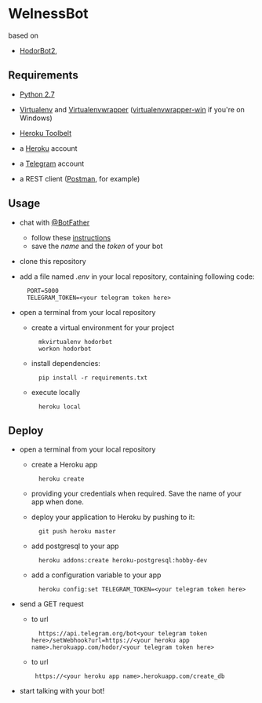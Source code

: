 WelnessBot
========
based on
 * [HodorBot2](https://github.com/massigrillo/hodorbot2),

Requirements
------------

* [Python 2.7](https://www.python.org/)

* [Virtualenv](https://virtualenv.pypa.io/en/latest/) and [Virtualenvwrapper](http://virtualenvwrapper.readthedocs.io/en/latest/) ([virtualenvwrapper-win](https://pypi.python.org/pypi/virtualenvwrapper-win) if you're on Windows)

* [Heroku Toolbelt](https://toolbelt.heroku.com/)

* a [Heroku](https://www.heroku.com/) account

* a [Telegram](https://telegram.org/) account

* a REST client ([Postman](https://www.getpostman.com/), for example)

Usage
-----

* chat with [@BotFather](https://telegram.me/BotFather)
    * follow these [instructions](https://core.telegram.org/bots#create-a-new-bot)
    * save the _name_ and the _token_ of your bot

* clone this repository

* add a file named _.env_ in your local repository, containing following code:

        PORT=5000
        TELEGRAM_TOKEN=<your telegram token here>

* open a terminal from your local repository

    * create a virtual environment for your project

            mkvirtualenv hodorbot
            workon hodorbot

    * install dependencies:

            pip install -r requirements.txt

    * execute locally

            heroku local

Deploy
------

* open a terminal from your local repository

    * create a Heroku app

            heroku create

    * providing your credentials when required. Save the name of your app when done.

    * deploy your application to Heroku by pushing to it:

            git push heroku master

    * add postgresql to your app

            heroku addons:create heroku-postgresql:hobby-dev

    * add a configuration variable to your app

            heroku config:set TELEGRAM_TOKEN=<your telegram token here>

* send a GET request
    * to url

            https://api.telegram.org/bot<your telegram token here>/setWebhook?url=https://<your heroku app name>.herokuapp.com/hodor/<your telegram token here>

    * to url

           https://<your heroku app name>.herokuapp.com/create_db

* start talking with your bot!

